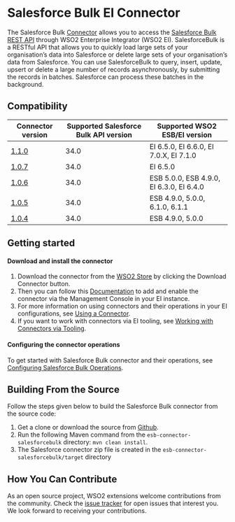 # Salesforce Bulk EI Connector

The Salesforce Bulk [Connector](https://docs.wso2.com/display/EI650/Working+with+Connectors) allows you to access the [Salesforce Bulk REST API](https://developer.salesforce.com/docs/atlas.en-us.api_asynch.meta/api_asynch/asynch_api_intro.htm) through WSO2 Enterprise Integrator (WSO2 EI). SalesforceBulk is a RESTful API that allows you to quickly load large sets of your organisation’s data into Salesforce or delete large sets of your organisation’s data from Salesforce. You can use SalesforceBulk to query, insert, update, upsert or delete a large number of records asynchronously, by submitting the records in batches. Salesforce can process these batches in the background.

## Compatibility

| Connector version | Supported Salesforce Bulk API version | Supported WSO2 ESB/EI version |
| ------------- | ------------- | ------------- |
| [1.1.0](https://github.com/wso2-extensions/esb-connector-salesforcebulk/tree/org.wso2.carbon.connector.salesforcebulk-1.1.0) | 34.0 | EI 6.5.0, EI 6.6.0, EI 7.0.X, EI 7.1.0 |
| [1.0.7](https://github.com/wso2-extensions/esb-connector-salesforcebulk/tree/org.wso2.carbon.connector.salesforcebulk-1.0.7) | 34.0 | EI 6.5.0    |
| [1.0.6](https://github.com/wso2-extensions/esb-connector-salesforcebulk/tree/org.wso2.carbon.connector.salesforcebulk-1.0.6) | 34.0 | ESB 5.0.0, ESB 4.9.0, EI 6.3.0, EI 6.4.0    |
| [1.0.5](https://github.com/wso2-extensions/esb-connector-salesforcebulk/tree/org.wso2.carbon.connector.salesforcebulk-1.0.5) | 34.0 | ESB 4.9.0, 5.0.0, 6.1.0, 6.1.1 |
| [1.0.4](https://github.com/wso2-extensions/esb-connector-salesforcebulk/tree/org.wso2.carbon.connector.salesforcebulk-1.0.4) | 34.0 | ESB 4.9.0, 5.0.0  |

## Getting started

#### Download and install the connector

1. Download the connector from the [WSO2 Store](https://store.wso2.com/store/assets/esbconnector/details/3957b581-86e0-4909-ab75-c3cfa2ce6494) by clicking the Download Connector button.
2. Then you can follow this [Documentation](https://docs.wso2.com/display/EI650/Working+with+Connectors+via+the+Management+Console) to add and enable the connector via the Management Console in your EI instance.
3. For more information on using connectors and their operations in your EI configurations, see [Using a Connector](https://docs.wso2.com/display/EI650/Using+a+Connector).
4. If you want to work with connectors via EI tooling, see [Working with Connectors via Tooling](https://docs.wso2.com/display/EI650/Working+with+Connectors+via+Tooling).

#### Configuring the connector operations

To get started with Salesforce Bulk connector and their operations, see [Configuring Salesforce Bulk Operations](docs/config.md).


## Building From the Source

Follow the steps given below to build the Salesforce Bulk connector from the source code:

1. Get a clone or download the source from [Github](https://github.com/wso2-extensions/esb-connector-salesforcebulk).
2. Run the following Maven command from the `esb-connector-salesforcebulk` directory: `mvn clean install`.
3. The Salesforce connector zip file is created in the `esb-connector-salesforcebulk/target` directory

## How You Can Contribute

As an open source project, WSO2 extensions welcome contributions from the community.
Check the [issue tracker](https://github.com/wso2-extensions/esb-connector-salesforcebulk/issues) for open issues that interest you. We look forward to receiving your contributions.
